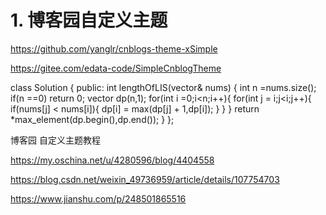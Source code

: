 # 1. 博客园自定义主题





https://github.com/yanglr/cnblogs-theme-xSimple



https://gitee.com/edata-code/SimpleCnblogTheme




class Solution {
public:
    int lengthOfLIS(vector<int>& nums) {
        int n =nums.size();
        if(n ==0)
            return 0;
        vector<int> dp(n,1);
        for(int i =0;i<n;i++){
            for(int j = i;j<i;j++){
                if(nums[j] < nums[i]){
                    dp[i] = max(dp[j] + 1,dp[i]);
                }
            }
        }
        return *max_element(dp.begin(),dp.end());
    }
};







博客园 自定义主题教程






https://my.oschina.net/u/4280596/blog/4404558


https://blog.csdn.net/weixin_49736959/article/details/107754703


https://www.jianshu.com/p/248501865516














































